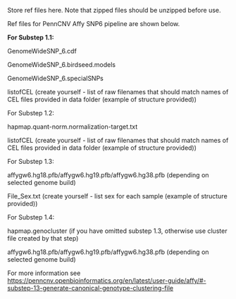 Store ref files here. Note that zipped files should be unzipped before use.

Ref files for PennCNV Affy SNP6 pipeline are shown below.

**For Substep 1.1:**

GenomeWideSNP_6.cdf

GenomeWideSNP_6.birdseed.models

GenomeWideSNP_6.specialSNPs

listofCEL (create yourself - list of raw filenames that should match names of CEL files provided in data folder (example of structure provided))

For Substep 1.2: 

hapmap.quant-norm.normalization-target.txt

listofCEL (create yourself - list of raw filenames that should match names of CEL files provided in data folder (example of structure provided))

For Substep 1.3:

affygw6.hg18.pfb/affygw6.hg19.pfb/affygw6.hg38.pfb (depending on selected genome build)

File_Sex.txt (create yourself - list sex for each sample (example of structure provided))

For Substep 1.4:

hapmap.genocluster (if you have omitted substep 1.3, otherwise use cluster file created by that step)

affygw6.hg18.pfb/affygw6.hg19.pfb/affygw6.hg38.pfb (depending on selected genome build)

For more information see https://penncnv.openbioinformatics.org/en/latest/user-guide/affy/#-substep-13-generate-canonical-genotype-clustering-file


